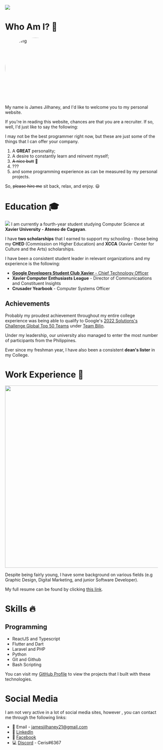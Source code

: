 ![](https://images.unsplash.com/photo-1444703686981-a3abbc4d4fe3?ixlib=rb-1.2.1&ixid=MnwxMjA3fDB8MHxwaG90by1wYWdlfHx8fGVufDB8fHx8&auto=format&fit=crop&w=1470&q=80)

# Who Am I? 🙋
<div class="self-image-cropper">
    <img class="self-image" src="https://scontent.fcgm1-1.fna.fbcdn.net/v/t1.6435-9/173108996_3810358232424372_6382907658385410901_n.jpg?_nc_cat=102&ccb=1-7&_nc_sid=174925&_nc_ohc=CvZnQSFJsy8AX8u71Ie&_nc_ht=scontent.fcgm1-1.fna&oh=00_AT_EbQUPyxpC31AFoVg1aORy1yc3U-8Lt1OaitSM7APpSg&oe=631573F7" alt="drawing" width="400" />
</div>

My name is James Jilhaney, and I'd like to welcome you to my personal website.

If you're in reading this website, chances are that you are a recruiter. If so, well, I'd just like to say the following:

I may not be the best programmer right now, but these are just some of the things that I can offer your company.

1. A **GREAT** personality;
2. A desire to constantly learn and reinvent myself;
3. ~~A nice butt~~ 🤔
4. ???
5. and some programming experience as can be measured by my personal projects.

So, ~~please hire me~~ sit back, relax, and enjoy. 😃 

# Education 🎓
![](https://scontent.fcgm1-1.fna.fbcdn.net/v/t1.6435-9/65313845_2229700477121591_7700214253864615936_n.jpg?_nc_cat=110&ccb=1-7&_nc_sid=e3f864&_nc_ohc=EO6FD6S9uyAAX9HWsKM&_nc_ht=scontent.fcgm1-1.fna&oh=00_AT8rCHlJZiK-iEcPw-77k_Tg8yLyedHA2ONUek6skKs9rQ&oe=6312410C)
I am currently a fourth-year student studying Computer Science at **Xavier University - Ateneo de Cagayan**. 

I have **two scholarships** that I earned to support my schooling - those being my **CHED** (Commission on Higher Education) and **XCCA** (Xavier Center for Culture and the Arts) scholarships.

I have been a consistent student leader in relevant organizations and my experience is the following:

- [**Google Developers Student Club Xavier** - Chief Technology Officer](https://www.facebook.com/gdscxavier/photos/pcb.289870642992645/289870356326007/)
- **Xavier Computer Enthusiasts League** - Director of Communicaations and Constituent Insights
- **Crusader Yearbook** - Computer Systems Officer

## Achievements
Probably my proudest achievement throughout my entire college experience was being able to qualify to Google's [2022 Solutions's Challenge Global Top 50 Teams](https://developers.google.com/community/gdsc-solution-challenge/winners) under [Team Bilin](https://www.facebook.com/BilinApp).

Under my leadership, our university also managed to enter the most number of participants from the Philippines.

Ever since my freshman year, I have also been a consistent **dean's lister** in my College.

# Work Experience 💼 
<img src="https://images.unsplash.com/photo-1497032628192-86f99bcd76bc?ixlib=rb-1.2.1&ixid=MnwxMjA3fDB8MHxzZWFyY2h8NHx8d29ya3xlbnwwfHwwfHw%3D&auto=format&fit=crop&w=500&q=60" width="2000" height="600"></img>

Despite being fairly young, I have some background on various fields (e.g Graphic Design, Digital Marketing, and junior Software Developer).


My full resume can be found by clicking [this link](https://www.canva.com/design/DAEX3b6oEgU/h7rh_CazoJCJ9gKapjgKng/view?utm_content=DAEX3b6oEgU&utm_campaign=designshare&utm_medium=link2&utm_source=sharebutton).


# Skills 🔥

## Programming 
* ReactJS and Typescript
* Flutter and Dart
* Laravel and PHP
* Python
* Git and Github
* Bash Scripting

You can visit my [GitHub Profile](https://github.com/Biowulf21) to view the projects that I built with these technologies.

# Social Media
I am not very active in a lot of social media sites, however , you can contact me through the following links:
- 📨 Email - jamesjilhaney21@gmail.com
- 💼 [LinkedIn](https://www.linkedin.com/in/james-jilhaney21/)
- 🎉 [Facebook](https://www.facebook.com/JamesJilhaney/)
- 💻 [Discord](https://discord.com/) - Ceris#6367


<style>
    .self-image-cropper{
        width: 200px;
        height: 200px;
        position: relative;
        overflow: hidden;
        border-radius: 50%;
        margin-bottom: 20px
    }    
    .self-image{
        display: inline;
        margin: 0 auto;
    }
</style>